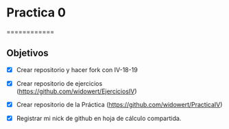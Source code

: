 # Practica 0
============
## Objetivos
- [X] Crear repositorio y hacer fork con IV-18-19
- [X] Crear repositorio de ejercicios (https://github.com/widowert/EjerciciosIV)
- [X] Crear repositorio de la Práctica (https://github.com/widowert/PracticaIV)
- [X] Registrar mi nick de github en hoja de cálculo compartida.



